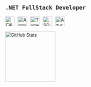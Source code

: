 **`.NET FullStack Developer`**
---

<img 
    align="left" 
    alt="C#" 
    title="C#"
    width="30px" 
    style="margin-right: 10px;" 
    src="https://cdn.jsdelivr.net/gh/devicons/devicon@latest/icons/csharp/csharp-original.svg" />

<img 
    align="left" 
    alt="Angular" 
    title="Angular" 
    width="30px"
    style="margin-right: 10px;" 
    src="https://img.icons8.com/fluent/512/angularjs.png" />

<img 
    align="left" 
    alt="TypeScript" 
    title="TypeScript" 
    width="30px" 
    style="margin-right: 10px;" 
    src="https://cdn.jsdelivr.net/gh/devicons/devicon@latest/icons/typescript/typescript-original.svg" />


<img 
    align="left" 
    alt=".SQL Server" 
    title="SQL Server"
    width="30px" 
    style="margin-right: 10px;" 
    src="https://cdn.jsdelivr.net/gh/devicons/devicon@latest/icons/azuresqldatabase/azuresqldatabase-original.svg" />

<img 
    align="left" 
    alt="Azure" 
    title="Azure"
    width="30px" 
    style="margin-right: 10px;" 
    src="https://cdn.jsdelivr.net/gh/devicons/devicon@latest/icons/azure/azure-original.svg" />
<br/>
<br/>

<img 
      align="left" 
      alt="GitHub Stats" 
      height="160" 
      src="https://github-readme-stats.vercel.app/api/top-langs/?username=nathanael-farias&theme=tokyonight&show_icons=true&hide_border=true&layout=compact&langs_count=5" 
  />

